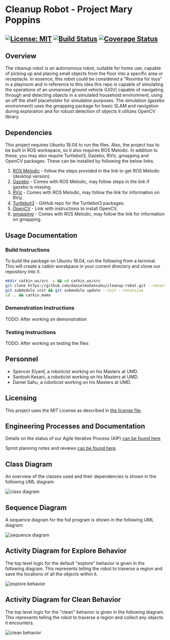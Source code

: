 # Cleanup Robot - Project Mary Poppins
[![License: MIT](https://img.shields.io/badge/License-MIT-yellow.svg)](https://opensource.org/licenses/MIT)
[![Build Status](https://travis-ci.org/danielmohansahu/cleanup-robot.svg?branch=main)](https://travis-ci.org/danielmohansahu/cleanup-robot)
[![Coverage Status](https://coveralls.io/repos/github/danielmohansahu/cleanup-robot/badge.svg?branch=main)](https://coveralls.io/github/danielmohansahu/cleanup-robot?branch=main)
---

## Overview
The cleanup robot is an autonomous robot, suitable for home use, capable of picking up and placing small objects from the floor into a specific area or receptacle. 
In essence, this robot could be considered a “Roomba for toys” in a playroom and in reference to this idea this
 repo is capable of simulating the operations of an unmanned ground vehicle (UGV) capable of navigating through and detecting objects in
 a simulated household environment, using an off the shelf placeholder for simulation purposes. The simulation (gazebo environment) uses the gmapping package for basic SLAM and navigation during exploration 
and for robust detection of objects it utilizes OpenCV library.

## Dependencies

This project requires Ubuntu 18.04 to run the files. Also, the project has to be built in ROS workspace, so it also requires ROS Melodic.
In addition to these, you may also require Turtlebot3, Gazebo, RViz, gmapping and OpenCV packages. These can be installed by following the below links.

1. [ROS Melodic](http://wiki.ros.org/melodic/Installation/Ubuntu) - follow the steps provided in the link to get ROS Melodic (desktop version).
2. [Gazebo](http://gazebosim.org/tutorials?tut=ros_installing) - Comes with ROS Melodic, may follow steps in the link if gazebo is missing.
3. [RViz](http://wiki.ros.org/rviz) - Comes with ROS Melodic, may follow the link for information on RViz.
4. [Turtlebot3](https://github.com/ROBOTIS-GIT/turtlebot3) - GitHub repo for the Turtlebot3 packages.
5. [OpenCV](https://docs.opencv.org/master/d7/d9f/tutorial_linux_install.html) - Link with instructions to install OpenCV.
6. [gmapping](http://wiki.ros.org/gmapping) - Comes with ROS Melodic, may follow the link for information on gmapping.

## Usage Documentation

### Build Instructions

To build the package on Ubuntu 18.04, run the following from a terminal. This will create a catkin worskpace in your current directory and clone our repository into it.

```bash
mkdir catkin_ws/src -p && cd catkin_ws/src
git clone https://github.com/danielmohansahu/cleanup-robot.git --recursive
git submodule init && git submodule update --init --recursive
cd .. && catkin_make
```

### Demonstration Instructions

TODO: After working on demonstration

### Testing Instructions
TODO: After working on testing the files

## Personnel
* Spencer Elyard, a roboticist working on his Masters at UMD.
* Santosh Kesani, a roboticist working on his Masters at UMD.
* Daniel Sahu, a roboticist working on his Masters at UMD.

## Licensing

This project uses the MIT License as described in [the license file](LICENSE).

## Engineering Processes and Documentation

Details on the status of our Agile Iterative Process (AIP) [can be found here](https://docs.google.com/spreadsheets/d/1ZGIvR38WE86Z2n_mLijyDWr1Pk-zrMrPjlQBDKVMC0s/edit?usp=sharing)

Sprint planning notes and reviews [can be found here](https://docs.google.com/document/d/13lss_TF4PRS_DDrdaZ5CRLbK3B5L25zNxDn5uLROZu4/edit?usp=sharing).


## Class Diagram

An overview of the classes used and their dependencies is shown in the following UML diagram:

![class diagram](docs/uml/class_diagram.png)

## Sequence Diagram

A sequence diagram for the full program is shown in the following UML diagram:

![sequence diagram](docs/uml/sequence_diagram.png)

## Activity Diagram for Explore Behavior

The top level logic for the default "explore" behavior is given in the following diagram. This represents telling the robot to traverse a region and save the locations of all the objects within it.

![explore behavior](docs/uml/explore_behavior.png)

## Activity Diagram for Clean Behavior

The top level logic for the "clean" behavior is given in the following diagram. This represents telling the robot to traverse a region and collect any objects it encounters.

![clean behavior](docs/uml/clean_behavior.png)
